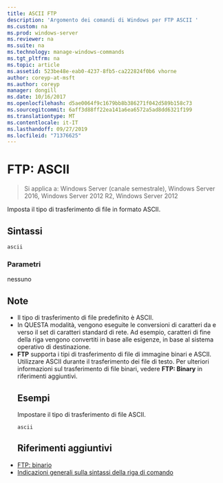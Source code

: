```yaml
---
title: ASCII FTP
description: 'Argomento dei comandi di Windows per FTP ASCII '
ms.custom: na
ms.prod: windows-server
ms.reviewer: na
ms.suite: na
ms.technology: manage-windows-commands
ms.tgt_pltfrm: na
ms.topic: article
ms.assetid: 523be48e-eab0-4237-8fb5-ca222824f0b6 vhorne
author: coreyp-at-msft
ms.author: coreyp
manager: dongill
ms.date: 10/16/2017
ms.openlocfilehash: d5ae0064f9c1679bb8b386271f042d589b158c73
ms.sourcegitcommit: 6aff3d88ff22ea141a6ea6572a5ad8dd6321f199
ms.translationtype: MT
ms.contentlocale: it-IT
ms.lasthandoff: 09/27/2019
ms.locfileid: "71376625"
---
```

# <a name="ftp-ascii"></a>FTP: ASCII

>Si applica a: Windows Server (canale semestrale), Windows Server 2016, Windows Server 2012 R2, Windows Server 2012

Imposta il tipo di trasferimento di file in formato ASCII.   
## <a name="syntax"></a>Sintassi  
```  
ascii  
```  
### <a name="parameters"></a>Parametri  
nessuno  
## <a name="remarks"></a>Note  
- Il tipo di trasferimento di file predefinito è ASCII.  
- In QUESTA modalità, vengono eseguite le conversioni di caratteri da e verso il set di caratteri standard di rete. Ad esempio, caratteri di fine della riga vengono convertiti in base alle esigenze, in base al sistema operativo di destinazione.  
- **FTP** supporta i tipi di trasferimento di file di immagine binari e ASCII. Utilizzare ASCII durante il trasferimento dei file di testo. Per ulteriori informazioni sul trasferimento di file binari, vedere **FTP: Binary** in riferimenti aggiuntivi.  
  ## <a name="BKMK_Examples"></a>Esempi  
  Impostare il tipo di trasferimento di file ASCII.  
  ```  
  ascii  
  ```  
  ## <a name="additional-references"></a>Riferimenti aggiuntivi  
- [FTP: binario](ftp-binary.md)  
- [Indicazioni generali sulla sintassi della riga di comando](command-line-syntax-key.md)  
